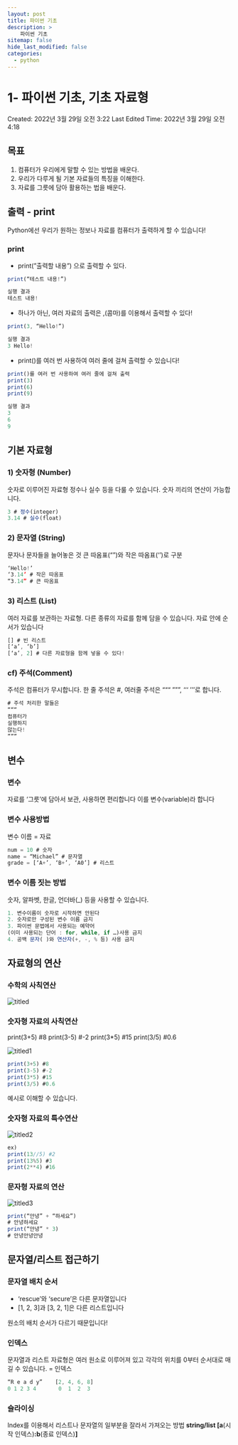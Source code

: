 ```yaml
---
layout: post
title: 파이썬 기초
description: >
    파이썬 기초
sitemap: false
hide_last_modified: false
categories:
  - python
---
```

# 1- 파이썬 기초, 기초 자료형

Created: 2022년 3월 29일 오전 3:22
Last Edited Time: 2022년 3월 29일 오전 4:18

## 목표

1. 컴퓨터가 우리에게 말할 수 있는 방법을 배운다.
2. 우리가 다루게 될 기본 자료들의 특징을 이해한다.
3. 자료를 그릇에 담아 활용하는 법을 배운다.

## 출력 - print

Python에선 우리가 원하는 정보나 자료를 컴퓨터가 출력하게 할 수 있습니다!

### print

- print(”출력할 내용”) 으로 출력할 수 있다.

```jsx
print(“테스트 내용!”)

실행 결과
테스트 내용!
```

- 하나가 아닌, 여러 자료의 출력은 ,(콤마)를 이용해서 출력할 수 있다!

```jsx
print(3, “Hello!”)

실행 결과
3 Hello!
```

- print()를 여러 번 사용하여 여러 줄에 걸쳐 출력할 수 있습니다!

```jsx
print()를 여러 번 사용하여 여러 줄에 걸쳐 출력
print(3)  
print(6)  
print(9)  

실행 결과
3
6
9
```

## 기본 자료형

### 1) 숫자형 (Number)

숫자로 이루어진 자료형 정수나 실수 등을 다룰 수 있습니다.
숫자 끼리의 연산이 가능합니다.

```jsx
3 # 정수(integer)
3.14 # 실수(float)
```

### 2) 문자열 (String)

문자나 문자들을 늘어놓은 것
큰 따옴표(“”)와 작은 따옴표(‘’)로 구분

```jsx
‘Hello!’
‘3.14’ # 작은 따옴표
“3.14” # 큰 따옴표
```

### 3) 리스트 (List)

여러 자료를 보관하는 자료형.
다른 종류의 자료를 함께 담을 수 있습니다.
자료 안에 순서가 있습니다

```jsx
[] # 빈 리스트
[‘a’, ‘b’]
[‘a’, 2] # 다른 자료형을 함께 넣을 수 있다!
```

### cf) 주석(Comment)

주석은 컴퓨터가 무시합니다.
한 줄 주석은 #, 여러줄 주석은 “““ ”””, ‘‘‘ ’’’로 합니다.

```jsx
# 주석 처리한 말들은
“““
컴퓨터가
실행하지
않는다!
”””
```

## 변수

### 변수

자료를 ‘그릇’에 담아서 보관, 사용하면 편리합니다
이를 변수(variable)라 합니다

### 변수 사용방법

변수 이름 = 자료

```jsx
num = 10 # 숫자
name = “Michael” # 문자열
grade = [‘A+’, ‘B+’, ‘A0’] # 리스트
```

### 변수 이름 짓는 방법

숫자, 알파벳, 한글, 언더바(_) 등을
사용할 수 있습니다.

```jsx
1. 변수이름이 숫자로 시작하면 안된다
2. 숫자로만 구성된 변수 이름 금지
3. 파이썬 문법에서 사용되는 예약어
(이미 사용되는 단어 : for, while, if …)사용 금지
4. 공백 문자( )와 연산자(+, -, % 등) 사용 금지
```

## 자료형의 연산

### 수학의 사칙연산

![titled](/assets/img/python3/titled.png)

### 숫자형 자료의 사칙연산
print(3+5) #8
print(3-5) #-2
print(3*5) #15
print(3/5) #0.6

![titled1](/assets/img/python3/titled1.png)
```jsx
print(3+5) #8
print(3-5) #-2
print(3*5) #15
print(3/5) #0.6
```

 예시로 이해할 수 있습니다.

### 숫자형 자료의 특**수연산**

![titled2](/assets/img/python3/titled2.png)

```jsx
ex)
print(13//5) #2
print(13%5) #3
print(2**4) #16
```

### 문자형 자료의 연산

![titled3](/assets/img/python3/titled3.png)

```jsx
print(“안녕” + “하세요”)
# 안녕하세요
print(“안녕” * 3)
# 안녕안녕안녕
```

## 문자열/리스트 접근하기

### 문자열 배치 순서

- ‘rescue’와 ‘secure’은 다른 문자열입니다
- [1, 2, 3]과 [3, 2, 1]은 다른 리스트입니다

원소의 배치 순서가 다르기 때문입니다!

### 인덱스

문자열과 리스트 자료형은 여러 원소로 이루어져 있고
각각의 위치를 0부터 순서대로 매길 수 있습니다.
= 인덱스

```jsx
“R e a d y”    [2, 4, 6, 8]
0 1 2 3 4       0  1  2  3
```

### 슬라이싱

Index를 이용해서 리스트나 문자열의
일부분을 잘라서 가져오는 방법
**string/list [a**(시작 인덱스)**:b**(종료 인덱스)**]**
